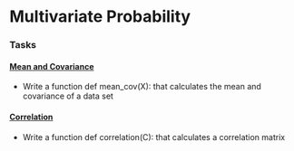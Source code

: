 # Multivariate Probability

### Tasks

#### [Mean and Covariance](./0-mean_cov.py)
- Write a function def mean_cov(X): that calculates the mean and covariance of a data set

#### [Correlation](./1-correlation.py)
- Write a function def correlation(C): that calculates a correlation matrix